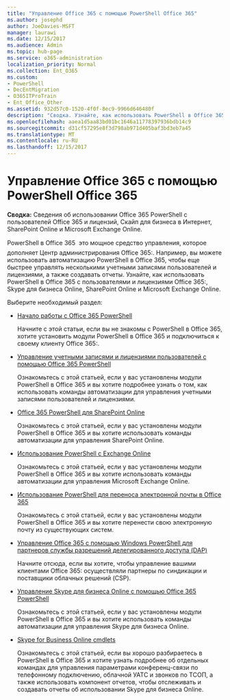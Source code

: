 ```yaml
---
title: "Управление Office 365 с помощью PowerShell Office 365"
ms.author: josephd
author: JoeDavies-MSFT
manager: laurawi
ms.date: 12/15/2017
ms.audience: Admin
ms.topic: hub-page
ms.service: o365-administration
localization_priority: Normal
ms.collection: Ent_O365
ms.custom:
- PowerShell
- DecEntMigration
- O365ITProTrain
- Ent_Office_Other
ms.assetid: 932d57c0-1520-4f0f-8ec9-9966d646480f
description: "Сводка. Узнайте, как использовать PowerShell в Office 365 с пользователями и лицензиями Office 365:, Skype для бизнеса Online, SharePoint Online и Microsoft Exchange Online."
ms.openlocfilehash: aaea1d5aa83bd01bc1646a11778397936bdb14c9
ms.sourcegitcommit: d31cf57295e8f3d798ab971d405baf3bd3eb7a45
ms.translationtype: MT
ms.contentlocale: ru-RU
ms.lasthandoff: 12/15/2017
---
```

# <a name="manage-office-365-with-office-365-powershell"></a>Управление Office 365 с помощью PowerShell Office 365

 **Сводка:** Сведения об использовании Office 365 PowerShell с пользователей Office 365 и лицензий, Скайп для бизнеса в Интернет, SharePoint Online и Microsoft Exchange Online.
  
PowerShell в Office 365  это мощное средство управления, которое дополняет Центр администрирования Office 365:. Например, вы можете использовать автоматизацию PowerShell в Office 365, чтобы еще быстрее управлять несколькими учетными записями пользователей и лицензиями, а также создавать отчеты. Узнайте, как использовать PowerShell в Office 365 с пользователями и лицензиями Office 365:, Skype для бизнеса Online, SharePoint Online и Microsoft Exchange Online. 
  
Выберите необходимый раздел:
  
- [Начало работы с Office 365 PowerShell](getting-started-with-office-365-powershell.md)
    
    Начните с этой статьи, если вы не знакомы с PowerShell в Office 365, хотите установить модули PowerShell в Office 365 и подключиться к своему клиенту Office 365:.
    
- [Управление учетными записями и лицензиями пользователей с помощью Office 365 PowerShell](manage-user-accounts-and-licenses-with-office-365-powershell.md)
    
    Ознакомьтесь с этой статьей, если у вас установлены модули PowerShell в Office 365 и вы хотите подробнее узнать о том, как использовать команды автоматизации для управления учетными записями пользователей и лицензиями.
    
- [Office 365 PowerShell для SharePoint Online](https://technet.microsoft.com/en-us/library/fp161362.aspx)
    
    Ознакомьтесь с этой статьей, если у вас установлены модули PowerShell в Office 365 и вы хотите использовать команды автоматизации для управления SharePoint Online.
    
- [Использование PowerShell с Exchange Online](https://technet.microsoft.com/library/jj200677%28v=exchg.160%29.aspx)
    
    Ознакомьтесь с этой статьей, если у вас установлены модули PowerShell в Office 365 и вы хотите использовать команды автоматизации для управления Microsoft Exchange Online.
    
- [Использование PowerShell для переноса электронной почты в Office 365](use-powershell-for-email-migration-to-office-365.md)
    
    Ознакомьтесь с этой статьей, если у вас установлены модули PowerShell в Office 365 и вы хотите перенести свою электронную почту из существующих систем. 
    
- [Управление Office 365 с помощью Windows PowerShell для партнеров службы разрешений делегированного доступа (DAP)](manage-office-365-with-windows-powershell-for-delegated-access-permissions-dap-p.md)
    
    Начните отсюда, если вы хотите, чтобы управление вашими клиентами Office 365: осуществляли партнеры по синдикации и поставщики облачных решений (CSP). 
    
- [Управление Skype для бизнеса Online с помощью Office 365 PowerShell](manage-skype-for-business-online-with-office-365-powershell.md)
    
    Ознакомьтесь с этой статьей, если у вас установлены модули PowerShell в Office 365 и вы хотите использовать команды автоматизации для управления Skype для бизнеса Online.
    
- [Skype for Business Online cmdlets](http://technet.microsoft.com/library/141fbda3-992a-4eeb-9352-c6b0ffd760f6.aspx)
    
    Ознакомьтесь с этой статьей, если вы хорошо разбираетесь в PowerShell в Office 365 и хотите узнать подробнее об отдельных командах для управления параметрами конференц-связи по телефонному подключению, облачной УАТС и звонков по ТСОП, а также использовать компонент отчетов, чтобы отслеживать и создавать отчеты об использовании Skype для бизнеса Online.
    


